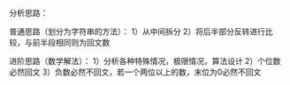 分析思路：

普通思路（划分为字符串的方法）：
  1）从中间拆分
  2）将后半部分反转进行比较，与前半段相同则为回文数
  
进阶思路（数学解法）：
  1）分析各种特殊情况，极限情况，算法设计
  2）个位数必然回文
  3）负数必然不回文，若一个两位以上的数，末位为0必然不回文
